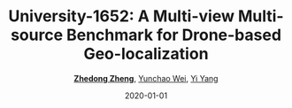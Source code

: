 ---
title: "University-1652: A Multi-view Multi-source Benchmark for Drone-based Geo-localization"
collection: publications
permalink: /publication/Universi2020
date: 2020-01-01
doi: 10.1145/3394171.3413896
keywords:
venue: 'ACM MM'
paperurl: 'https://zdzheng.xyz/files/ACMMM20.pdf'
blog: 'https://zhuanlan.zhihu.com/p/110987552'
code: 'https://github.com/layumi/University1652-Baseline'
author: '<strong><a href="https://zdzheng.xyz/authors/Zhedong-Zheng" class="author">Zhedong Zheng</a></strong>, <a href="https://zdzheng.xyz/authors/Yunchao-Wei" class="author">Yunchao Wei</a>, <a href="https://zdzheng.xyz/authors/Yi-Yang" class="author">Yi Yang</a>'
citation: ' Zhedong Zheng,  Yunchao Wei,  Yi Yang, &quot;University-1652: A Multi-view Multi-source Benchmark for Drone-based Geo-localization.&quot; ACM MM, 2020. DOI: 10.1145/3394171.3413896'
pub_year: '2020'
bib: >
    @inproceedings{zheng2020university,  <br>    author = "Zheng, Zhedong and Wei, Yunchao and Yang, Yi",  <br>    doi = "10.1145/3394171.3413896",  <br>    title = "University-1652: A Multi-view Multi-source Benchmark for Drone-based Geo-localization",  <br>    booktitle = "ACM MM",  <br>    pages = "1395--1403",  <br>    code = "https://github.com/layumi/University1652-Baseline",  <br>    url = "https://zdzheng.xyz/files/ACMMM20.pdf",  <br>    blog = "https://zhuanlan.zhihu.com/p/110987552",  <br>    year = "2020"
    }

---